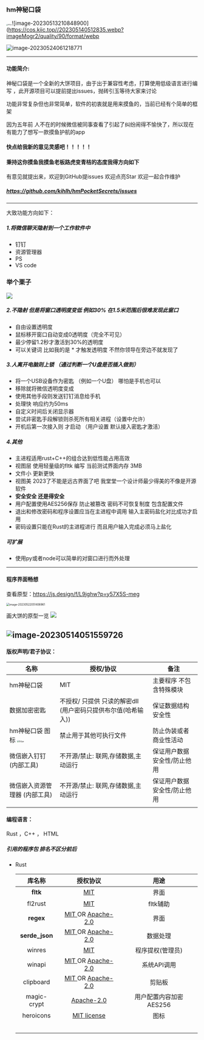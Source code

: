 ### 
### hm神秘口袋

<img src="https://cos.kiic.top//202305210932792.png?imageMogr2/quality/90/format/webp" alt="500px" style="zoom:25%;" />![image-20230513210848900](https://cos.kiic.top//202305140512835.webp?imageMogr2/quality/90/format/webp

![image-20230524061218771](C:\Users\kiic\AppData\Roaming\Typora\typora-user-images\image-20230524061218771.png)


-----------

#### 功能简介:

神秘口袋是一个全新的大饼项目，由于出于兼容性考虑，打算使用低级语言进行编写 ，此开源项目可以提前提出issues，抛砖引玉等待大家来讨论

功能非常复杂但也非常简单，软件的初衷就是用来摸鱼的，当前已经有个简单的框架

因为五年前 人不在的时候微信被同事查看了引起了纠纷闹得不愉快了，所以现在有能力了想写一款摸鱼护航的app
#### 快点给我新的意见灵感吧！！！！！
#### 秉持这你摸鱼我摸鱼老板路虎变青桔的态度我得方向如下
有意见就提出来，欢迎到GitHub提issues  欢迎点亮Star  欢迎一起合作维护
##### https://github.com/kihlh/hmPocketSecrets/issues
-----------
大致功能方向如下：
##### 1.将微信聊天隐射到一个工作软件中
 - 钉钉
 - 资源管理器
 - PS
 - VS code 
### 举个栗子

![](https://cos.kiic.top//202305150406963.png?imageMogr2/quality/90/format/webp)
##### 2.不隐射 但是将窗口透明度变低 例如30%  在1.5米范围后很难发现此窗口
- 自由设置透明度
-  鼠标移开窗口自动变成0透明度（完全不可见）
-  最少停留1.2秒才激活到30%的透明度  
-  可以关键词 比如我的是 *  才触发透明度 不然你领导在旁边不就发现了

##### 3.人离开电脑则上锁 （通过判断一个U盘是否插入做到）
 - 将一个USB设备作为密匙 （例如一个U盘） 哪怕是手机也可以
 - 移除就将微信透明度变成
 - 使用其他手段则发送钉钉消息给手机
 - 处理快 响应约为50ms
 - 自定义时间后关闭显示器
 - 尝试非密匙手段解锁则杀死所有相关进程（设置中允许）
 - 开机后第一次接入则 才启动 （用户设置  默认接入密匙才激活）

##### 4.其他
- 主进程适用rust+C++的组合达到低性能占用高效
- 视图层 使用轻量级的fltk 编写  当前测试界面内存 3MB
- 文件小 更新更快
- 视图美 2023了不能是远古界面了吧 我堂堂一个设计师最少得美的不像是开源软件
- **安全安全 还是得安全**
- 用户配置使用AES256保存 防止被篡改 密码不可恢复制度 包含配置文件
- 退出和修改密码和程序设置应当在主进程中调用 输入主密码盐化对比成功才启用
- 密码设置只能在Rust的主进程进行 而且用户输入完成必须马上盐化

##### 可扩展
- 使用py或者node可以简单的对窗口进行而外处理

---------------------

#### 程序界面畅想

查看原型：https://js.design/f/L9jghw?p=y57X5S-meg

<img src="https://cos.kiic.top//202305220514227.png?imageMogr2/quality/90/format/webp" alt="image-20230522051406961" style="zoom:50%;" />

画大饼的原型一览
![](https://cos.kiic.top//202305150400513.png?imageMogr2/quality/90/format/webp)

![image-20230514051559726](https://cos.kiic.top//202305140515799.png?imageMogr2/quality/90/format/webp)
------------------

#### 版权声明/君子协议：

| 名称                                                         | 授权/协议                                                    | 备注                        |
| ------------------------------------------------------------ | ------------------------------------------------------------ | --------------------------- |
| hm神秘口袋                                                   | MIT                                                          | 主要程序 不包含特殊模块     |
| 数据加密密匙                                                 | 不授权/ 只提供 只读的解密dll (用户密码只提供布尔值(哈希输入)) | 保证数据结构安全性          |
| hm神秘口袋 图标 <img src="https://cos.kiic.top//202305210936835.png?imageMogr2/quality/90/format/webp" alt="50px" style="zoom:33%;" /> | 禁止用于其他可执行文件                                       | 防止伪装或者商业性活动      |
| 微信嵌入钉钉  (内部工具)                                     | 不开源/禁止: 联网,存储数据,主动运行                          | 保证用户数据安全性/防止他用 |
| 微信嵌入资源管理器  (内部工具)                               | 不开源/禁止: 联网,存储数据,主动运行                          | 保证用户数据安全性/防止他用 |
|                                                              |                                                              |                             |





#### 编程语言：

Rust ，C++ ， HTML

##### 引用的程序包 排名不区分前后

- Rust

  |     库名称     |                           授权协议                           |          用途           |
  | :------------: | :----------------------------------------------------------: | :---------------------: |
  |    **fltk**    |        [MIT](https://choosealicense.com/licenses/mit)        |          界面           |
  |    fl2rust     |        [MIT](https://choosealicense.com/licenses/mit)        |        fltk辅助         |
  |   **regex**    | [MIT ](https://choosealicense.com/licenses/mit)OR [Apache-2.0](https://choosealicense.com/licenses/apache-2.0) |          界面           |
  | **serde_json** | [MIT ](https://choosealicense.com/licenses/mit)OR [Apache-2.0](https://choosealicense.com/licenses/apache-2.0) |        数据处理         |
  |     winres     |        [MIT](https://choosealicense.com/licenses/mit)        |    程序提权(管理员)     |
  |     winapi     | [MIT ](https://choosealicense.com/licenses/mit)OR [Apache-2.0](https://choosealicense.com/licenses/apache-2.0) |       系统API调用       |
  |   clipboard    | [MIT ](https://choosealicense.com/licenses/mit)OR [Apache-2.0](https://choosealicense.com/licenses/apache-2.0) |         剪贴板          |
  |  magic-crypt   | [Apache-2.0](https://choosealicense.com/licenses/apache-2.0) | 用户配置内容加密 AES256 |
  |   heroicons    | [ MIT license](https://github.com/tailwindlabs/heroicons/blob/master/LICENSE) |          图标           |
  |                |                                                              |                         |
  |                |                                                              |                         |
  |                |                                                              |                         |
  |                |                                                              |                         |
  |                |                                                              |                         |
  
  

